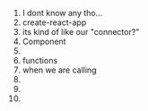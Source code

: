 1. I dont know any tho...
2. create-react-app
3. its kind of like our "connector?"
4. Component
5.
6. functions
7. when we are calling
8.
9.
10.
